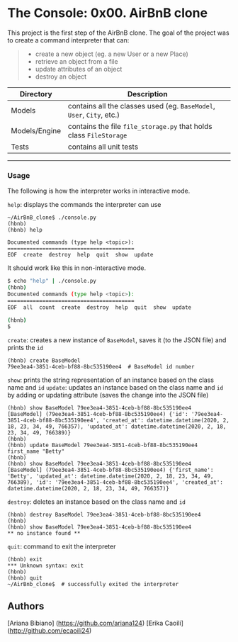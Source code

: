 # The Console: 0x00. AirBnB clone

This project is the first step of the AirBnB clone. The goal of the project was
to create a command interpreter that can:
>	- create a new object (eg. a new User or a new Place)
>	- retrieve an object from a file
>	- update attributes of an object
>	- destroy an object

| Directory | Description |
|--|--|
| Models | contains all the classes used (eg. `BaseModel`, `User`, `City`, etc.)
| Models/Engine | contains the file `file_storage.py` that holds class `FileStorage`
| Tests | contains all unit tests

---------------------

### Usage

The following is how the interpreter works in interactive mode.

`help`: displays the commands the interpreter can use

```
~/AirBnB_clone$ ./console.py
(hbnb)
(hbnb) help

Documented commands (type help <topic>):
========================================
EOF  create  destroy  help  quit  show  update
```

It should work like this in non-interactive mode.

```bash
$ echo "help" | ./console.py
(hbnb)
Documented commands (type help <topic>):
========================================
EOF  all  count  create  destroy  help  quit  show  update

(hbnb)
$
```

`create`: creates a new instance of `BaseModel`, saves it (to the JSON file) and prints the `id`

```
(hbnb) create BaseModel
79ee3ea4-3851-4ceb-bf88-8bc535190ee4  # BaseModel id number
```

`show`: prints the string representation of an instance based on the class name and `id`
`update`: updates an instance based on the class name and `id` by adding or updating attribute (saves the change into the JSON file)

```
(hbnb) show BaseModel 79ee3ea4-3851-4ceb-bf88-8bc535190ee4
[BaseModel] (79ee3ea4-3851-4ceb-bf88-8bc535190ee4) {'id': '79ee3ea4-3851-4ceb-bf88-8bc535190ee4', 'created_at': datetime.datetime(2020, 2, 18, 23, 34, 49, 766357), 'updated_at': datetime.datetime(2020, 2, 18, 23, 34, 49, 766389)}
(hbnb)
(hbnb) update BaseModel 79ee3ea4-3851-4ceb-bf88-8bc535190ee4 first_name "Betty"
(hbnb)
(hbnb) show BaseModel 79ee3ea4-3851-4ceb-bf88-8bc535190ee4
[BaseModel] (79ee3ea4-3851-4ceb-bf88-8bc535190ee4) {'first_name': 'Betty', 'updated_at': datetime.datetime(2020, 2, 18, 23, 34, 49, 766389), 'id': '79ee3ea4-3851-4ceb-bf88-8bc535190ee4', 'created_at': datetime.datetime(2020, 2, 18, 23, 34, 49, 766357)}
```

`destroy`: deletes an instance based on the class name and `id`

```
(hbnb) destroy BaseModel 79ee3ea4-3851-4ceb-bf88-8bc535190ee4
(hbnb)
(hbnb) show BaseModel 79ee3ea4-3851-4ceb-bf88-8bc535190ee4
** no instance found **
```

`quit`: command to exit the interpreter

```
(hbnb) exit
*** Unknown syntax: exit
(hbnb)
(hbnb) quit
~/AirBnb_clone$  # successfully exited the interpreter
```
## Authors
[Ariana Bibiano] (https://github.com/ariana124)
[Erika Caoili] (http://github.com/ecaoili24)
